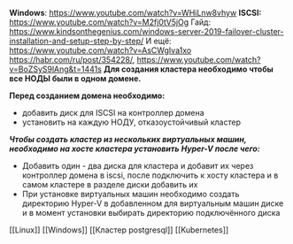 **Windows**: https://www.youtube.com/watch?v=WHiLnw8vhyw
**ISCSI:** https://www.youtube.com/watch?v=M2fj0tV5jOg
Гайд: https://www.kindsonthegenius.com/windows-server-2019-failover-cluster-installation-and-setup-step-by-step/
И ещё: https://www.youtube.com/watch?v=AsCWgIva1xo
https://habr.com/ru/post/354228/, https://www.youtube.com/watch?v=BoZSyS9lAng&t=1441s
**Для создания кластера необходимо чтобы все НОДЫ были в одном домене.**

**Перед созданием домена необходимо:**
- добавить диск для ISCSI на контроллер домена 
- установить на каждую НОДУ, отказоустойчивый кластер

***Чтобы создать кластер из нескольких виртуальных машин, необходимо на хосте кластера установить Hyper-V после чего:***
- Добавить один - два диска для кластера и добавит их через контроллер домена в iscsi, после подключить к хосту кластера и в самом кластере в разделе диски добавить их
- При установке виртуальных машин необходимо создать директорию Hyper-V в добавленном для виртуальным машин диске и в момент установки выбирать директорию подключённого диска

[[Linux]] [[Windows]] [[Кластер postgresql]] [[Kubernetes]]